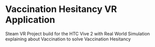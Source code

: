 # Vaccination Hesitancy VR Application
Steam VR Project build for the HTC Vive 2 with Real World Simulation explaining about Vaccination to solve Vaccination Hesitancy
